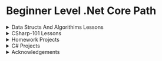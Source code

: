 # Beginner Level .Net Core Path

<details> 
<summary>Data Structs And Algorithims Lessons</summary>
 
* [Data structs and algorithims homeworks](https://github.com/ayhan-karaman/Beginner-Level-.Net-Core-Path/tree/main/DataStructsAndAlgorithims "Got to homework") 

</details>
<details>
<summary>CSharp-101 Lessons</summary>
    
*  [Variables and data types](https://github.com/ayhan-karaman/Beginner-Level-.Net-Core-Path/tree/main/CSharp-101/TypeConversions "Got to project") 

*  [Operators](https://github.com/ayhan-karaman/Beginner-Level-.Net-Core-Path/tree/main/CSharp-101/Operators "Got to project")  

*  [Type Conversions](https://github.com/ayhan-karaman/Beginner-Level-.Net-Core-Path/tree/main/CSharp-101/TypeConversions "Got to project") 

*  [Try Catch Finally and Logical Fallacies](https://github.com/ayhan-karaman/Beginner-Level-.Net-Core-Path/tree/main/CSharp-101/TryCatchFinallyAndLogicalFallacies "Got to project") 

* Decision Structures
    *  [If-ElseIf-Ternary-If](https://github.com/ayhan-karaman/Beginner-Level-.Net-Core-Path/tree/main/CSharp-101/DecisionStructures/IfElseStructureAndTernaryIf "Got to project") 

    *  [Switch Case](https://github.com/ayhan-karaman/Beginner-Level-.Net-Core-Path/tree/main/CSharp-101/DecisionStructures/SwitchCase "Got to project") 

* Loops
    *  [For Loop and Break Continue Statements](https://github.com/ayhan-karaman/Beginner-Level-.Net-Core-Path/tree/main/CSharp-101/Loops/ForLoopAndBreakContinue "Got to project") 

    *  [While Foreach](https://github.com/ayhan-karaman/Beginner-Level-.Net-Core-Path/tree/main/CSharp-101/Loops/WhileAndForEach "Got to project")

* Arrays

    *  [Array Declaration](https://github.com/ayhan-karaman/Beginner-Level-.Net-Core-Path/tree/main/CSharp-101/Arrays/ArrayDeclaration "Got to project") 

    *  [Array Class Methods](https://github.com/ayhan-karaman/Beginner-Level-.Net-Core-Path/tree/main/CSharp-101/Arrays/ArrayClassMethods "Got to project") 

* Methods

    *  [Method Declaration](https://github.com/ayhan-karaman/Beginner-Level-.Net-Core-Path/tree/main/CSharp-101/Methods/MethodDeclaration "Got to project") 

    *  [Method Overloading](https://github.com/ayhan-karaman/Beginner-Level-.Net-Core-Path/tree/main/CSharp-101/Methods/MethodOverloading "Got to project") 

    *  [Recursive and Extension Methods](https://github.com/ayhan-karaman/Beginner-Level-.Net-Core-Path/tree/main/CSharp-101/Methods/ExtensionAndRecursiveMethods "Got to project") 

* Ready Methods

    *  [String Methods](https://github.com/ayhan-karaman/Beginner-Level-.Net-Core-Path/tree/main/CSharp-101/ReadyMethods/StringMethods "Got to project") 

    *  [Datetime And Math Classes](https://github.com/ayhan-karaman/Beginner-Level-.Net-Core-Path/tree/main/CSharp-101/ReadyMethods/DateTimeAndMath "Got to project") 

* Collections
    *  [Generic Collections and List](https://github.com/ayhan-karaman/Beginner-Level-.Net-Core-Path/tree/main/CSharp-101/Collections/GenericCollectionsAndList "Got to project") 

    *  [Array List](https://github.com/ayhan-karaman/Beginner-Level-.Net-Core-Path/tree/main/CSharp-101/Collections/ArrayList "Got to project") 

* Class Concept
    *  [Class Declaration(Instance, Field, Property)](https://github.com/ayhan-karaman/Beginner-Level-.Net-Core-Path/tree/main/CSharp-101/ClassConcept/ClassDeclaration "Got to project") 

    *  [Constructor Methods](https://github.com/ayhan-karaman/Beginner-Level-.Net-Core-Path/tree/main/CSharp-101/ClassConcept/ConstructorMethods "Got to project") 

    *  [Encapsulation And Property Concept](https://github.com/ayhan-karaman/Beginner-Level-.Net-Core-Path/tree/main/CSharp-101/ClassConcept/EncapsulationAndProperty "Got to project") 

    *  [Static Class And Members](https://github.com/ayhan-karaman/Beginner-Level-.Net-Core-Path/tree/main/CSharp-101/ClassConcept/StaticClassAndMembers "Got to project") 

    *  [Struct Declaration](https://github.com/ayhan-karaman/Beginner-Level-.Net-Core-Path/tree/main/CSharp-101/ClassConcept/StructDeclaration "Got to project") 

    * [Enum Declaration](https://github.com/ayhan-karaman/Beginner-Level-.Net-Core-Path/tree/main/CSharp-101/ClassConcept/EnumDeclaration)

* OOP(Object Orientented Programming)
    * [Inheritance Declaration](https://github.com/ayhan-karaman/Beginner-Level-.Net-Core-Path/tree/main/CSharp-101/OOP/InheritanceDeclaration)

    * [Polymorphism And Sealed Class](https://github.com/ayhan-karaman/Beginner-Level-.Net-Core-Path/tree/main/CSharp-101/OOP/PolymorphismAndSealedClass)

    * [Interfaces](https://github.com/ayhan-karaman/Beginner-Level-.Net-Core-Path/tree/main/CSharp-101/OOP/Interfaces)

    * [Interfaces Example](https://github.com/ayhan-karaman/Beginner-Level-.Net-Core-Path/tree/main/CSharp-101/OOP/InterfacesExample)

    * [Abstract Example](https://github.com/ayhan-karaman/Beginner-Level-.Net-Core-Path/tree/main/CSharp-101/OOP/AbstractExample)

</details>

<details> 
<summary>Homework Projects</summary>

* CSharp-101 
    *  [Homework 1 - Algotrihm Questions](https://github.com/ayhan-karaman/Beginner-Level-.Net-Core-Path/tree/main/CSharp-101/Homework/AlgorithmQuestions-1 "Got to homework")  
    
    *  [Homework 2 - Collections Questions](https://github.com/ayhan-karaman/Beginner-Level-.Net-Core-Path/tree/main/CSharp-101/Homework/Collections "Got to homework")  

    *  [Homework 3 - Proje-1 Telephone Directory](https://github.com/ayhan-karaman/Beginner-Level-.Net-Core-Path/tree/main/CSharp-101/Homework/TelePhoneDirectory "Got to homework") 

    *  [Homework 4 - Proje-1 Todo List](https://github.com/ayhan-karaman/Beginner-Level-.Net-Core-Path/tree/main/CSharp-101/Homework/TodoList "Got to homework") 

---

* OOP
    * [Univercity Management System](https://github.com/ayhan-karaman/Beginner-Level-.Net-Core-Path/tree/main/Oop/univercityManagementSystem.md "Go to homework")
    * [Zoo Management System](https://github.com/ayhan-karaman/Beginner-Level-.Net-Core-Path/tree/main/Oop/zooManage.md "Go to homework")
    * [Online Movie Project](https://github.com/ayhan-karaman/Beginner-Level-.Net-Core-Path/tree/main/Oop/onlineMovieProject.md "Go to homework")

    * [Flight Management System](https://github.com/ayhan-karaman/Beginner-Level-.Net-Core-Path/tree/main/Oop/flightManagementSystem.md "Go to homework")

    * [Elevator Simulation](https://github.com/ayhan-karaman/Beginner-Level-.Net-Core-Path/tree/main/Oop/elevatorSimulation.md "Go to homework")

</details>


<details>
<summary> C# Projects</summary>

* Easy Level
    * [Average Calculation](https://github.com/ayhan-karaman/Beginner-Level-.Net-Core-Path/tree/main/CSharpProjects/EasyLevel/AverageCalculation "Go to project")

    * [Drawing Triangle](https://github.com/ayhan-karaman/Beginner-Level-.Net-Core-Path/tree/main/CSharpProjects/EasyLevel/TriangleDrawing "Go to project")

    * [Drawing Circle](https://github.com/ayhan-karaman/Beginner-Level-.Net-Core-Path/tree/main/CSharpProjects/EasyLevel/CircleDrawing "Go to project")

    * [Extract and Print](https://github.com/ayhan-karaman/Beginner-Level-.Net-Core-Path/tree/main/CSharpProjects/EasyLevel/ExtractAndPrint "Go to project")

    * [Reverse Character Printing](https://github.com/ayhan-karaman/Beginner-Level-.Net-Core-Path/tree/main/CSharpProjects/EasyLevel/CharacterReversePrint "Go to project")
* Intermediate Level

    * [Reverse Character Printing](https://github.com/ayhan-karaman/Beginner-Level-.Net-Core-Path/tree/main/CSharpProjects/IntermediateLevel/AreaCalculation "Go to project")

    * [Integer Sum Of Binaries](https://github.com/ayhan-karaman/Beginner-Level-.Net-Core-Path/tree/main/CSharpProjects/IntermediateLevel/IntegerSumOfBinaries "Go to project")

    * [Absolute Squaring](https://github.com/ayhan-karaman/Beginner-Level-.Net-Core-Path/tree/main/CSharpProjects/IntermediateLevel/AbsoluteSquaring "Go to project")

    * [Character Change](https://github.com/ayhan-karaman/Beginner-Level-.Net-Core-Path/tree/main/CSharpProjects/IntermediateLevel/CharacterChange "Go to project")

    * [Consonant Letter](https://github.com/ayhan-karaman/Beginner-Level-.Net-Core-Path/tree/main/CSharpProjects/IntermediateLevel/ConsonantLetter "Go to project")

* Hard Level
    * [Voting Application](https://github.com/ayhan-karaman/Beginner-Level-.Net-Core-Path/tree/main/CSharpProjects/HardLevel/VotingApp "Go to project")

    * [ATM Application](https://github.com/ayhan-karaman/Beginner-Level-.Net-Core-Path/tree/main/CSharpProjects/HardLevel/ATMApp "Go to project")
    * [Barcode Application](https://github.com/ayhan-karaman/Beginner-Level-.Net-Core-Path/tree/main/CSharpProjects/HardLevel/BarcodeApp "Go to project")

</details>

<details>
<summary>Acknowledgements</summary>

* Instructors
    * [Hakan Yalçınkaya]()
    * [Engin Deniz Alpman]()
    * [Zikriye Ürkmez Cengiz]()

* Program Providers
    * [Patika.dev](https://academy.patika.dev/ "Go to Patika.dev")
    * [Kodluyoruz](https://www.kodluyoruz.org/ "Go to Kodluyoruz")

</details>
